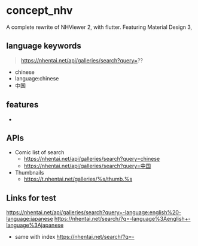 # concept_nhv

A complete rewrite of NHViewer 2, with flutter. Featuring Material Design 3, 

## language keywords

> https://nhentai.net/api/galleries/search?query=??

- chinese
- language:chinese
- 中国

## features

- 

## APIs

- Comic list of search
  - https://nhentai.net/api/galleries/search?query=chinese
  - https://nhentai.net/api/galleries/search?query=中国
- Thumbnails
  - https://t.nhentai.net/galleries/%s/thumb.%s

## Links for test

https://nhentai.net/api/galleries/search?query=-language:english%20-language:japanese
https://nhentai.net/search/?q=-language%3Aenglish+-language%3Ajapanese

- same with index
https://nhentai.net/search/?q=-